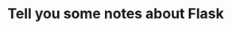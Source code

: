 <!--
 * @Author: sunyudi
 * @Date: 2020-06-06 11:36:37
 * @LastEditTime: 2020-06-06 12:53:58
 * @FilePath: \ys16514.github.io\Flask\index.md
--> 
# Tell you some notes about Flask

